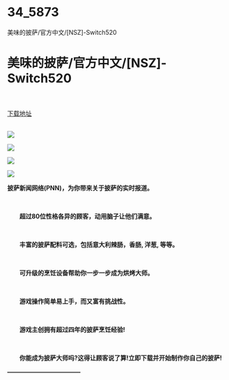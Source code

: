 # 34_5873
美味的披萨/官方中文/[NSZ]-Switch520
# 美味的披萨/官方中文/[NSZ]-Switch520
 <br/></br>
[下载地址](https://www.switch520.cc/article/5873 "下载地址")
<br/></br>

<p><img src="https://www.switch520.cc/muke_img/upload_art_editor_20210102-1_34eef170f68255da7bf8d09d5175c316.jpg"></p>
<p><img src="https://www.switch520.cc/muke_img/upload_art_editor_20210102-1_f2b260f4dc94d66826c9c0ac0c2a52e8.jpg"></p>
<p><img src="https://www.switch520.cc/muke_img/upload_art_editor_20210102-1_788cd9c8e102a67c97b8076bb6e4436a.jpg"></p>
<p><img src="https://www.switch520.cc/muke_img/upload_art_editor_20210102-1_c9960793ababc24b59164d41a2cd7dcc.jpg"></p>
<p><strong>披萨新闻网络(PNN)，为你带来关于披萨的实时报道。</strong></p>
<p>&nbsp;</p>
<p><strong>　　超过80位性格各异的顾客，动用脑子让他们满意。</strong></p>
<p>&nbsp;</p>
<p><strong>　　丰富的披萨配料可选，包括意大利辣肠，香肠, 洋葱, 等等。</strong></p>
<p>&nbsp;</p>
<p><strong>　　可升级的烹饪设备帮助你一步一步成为烘烤大师。</strong></p>
<p>&nbsp;</p>
<p><strong>　　游戏操作简单易上手，而又富有挑战性。</strong></p>
<p>&nbsp;</p>
<p><strong>　　游戏主创拥有超过四年的披萨烹饪经验!</strong></p>
<p>&nbsp;</p>
<p><strong>　　你能成为披萨大师吗?这得让顾客说了算!立即下载并开始制作你自己的披萨!</strong></p>
<p><strong>————————————</strong></p>
